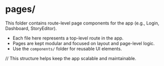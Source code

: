 # pages/

This folder contains route-level page components for the app (e.g., Login, Dashboard, StoryEditor).

- Each file here represents a top-level route in the app.
- Pages are kept modular and focused on layout and page-level logic.
- Use the `components/` folder for reusable UI elements.

// This structure helps keep the app scalable and maintainable. 